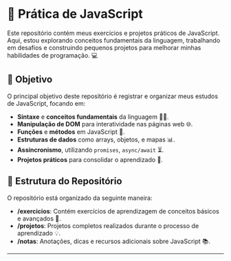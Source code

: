 # 📝 Prática de JavaScript

Este repositório contém meus exercícios e projetos práticos de JavaScript. Aqui, estou explorando conceitos fundamentais da linguagem, trabalhando em desafios e construindo pequenos projetos para melhorar minhas habilidades de programação. 💻

## 🎯 Objetivo

O principal objetivo deste repositório é registrar e organizar meus estudos de JavaScript, focando em:

- **Sintaxe** e **conceitos fundamentais** da linguagem 🧑‍💻.
- **Manipulação de DOM** para interatividade nas páginas web 🌐.
- **Funções** e **métodos** em JavaScript 🔧.
- **Estruturas de dados** como arrays, objetos, e mapas 📊.
- **Assincronismo**, utilizando `promises`, `async/await` ⏳.
- **Projetos práticos** para consolidar o aprendizado 🚀.

## 📂 Estrutura do Repositório

O repositório está organizado da seguinte maneira:

- **/exercicios**: Contém exercícios de aprendizagem de conceitos básicos e avançados 📝.
- **/projetos**: Projetos completos realizados durante o processo de aprendizado 💡.
- **/notas**: Anotações, dicas e recursos adicionais sobre JavaScript 📚.
---
